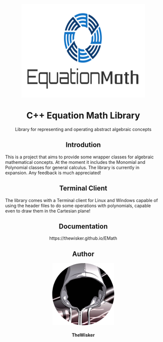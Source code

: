 <div align="center">
    <img width="400" height="300" src="./assets/big_logo.svg">
</div>

<h1 align="center">C++ Equation Math Library</h1>
<p align="center">Library for representing and operating abstract algebraic concepts</p>

<h2 align="center">Introdution</h2>

This is a project that aims to provide some wrapper classes for algebraic mathematical concepts. At the moment it includes the Monomial and Polynomial classes for general calculus. The library is currently in expansion. Any feedback is much appreciated!

<h2 align="center">Terminal Client</h2>

The library comes with a Terminal client for Linux and Windows capable of using the header files to do some operations with polynomials, capable even to draw them in the Cartesian plane!



<h2 align="center">Documentation</h2>

<p align="center">https://thewisker.github.io/EMath</p>

<h2 align="center">Author</h2>
<div align="center">
    <img width="200" height="200" src="assets/profile.png"></img>
</div>
<h4 align="center">TheWisker</h4>